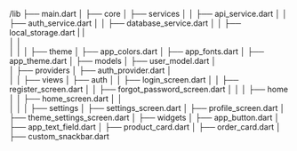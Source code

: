 /lib
├── main.dart
│
├── core
│   ├── services
│   │   ├── api_service.dart
│   │   ├── auth_service.dart
│   │   ├── database_service.dart
│   │   ├── local_storage.dart
|   |   
│   │   
│   │
│   ├── theme
│       ├── app_colors.dart
│       ├── app_fonts.dart
│       ├── app_theme.dart
│
├── models
│   ├── user_model.dart
│   
│
├── providers
│   ├── auth_provider.dart
│   
│
│
├── views
│   ├── auth
│   │   ├── login_screen.dart
│   │   ├── register_screen.dart
│   │   ├── forgot_password_screen.dart
│   │
│   ├── home
│   │   ├── home_screen.dart
│   │   
│   │
│   ├── settings
│       ├── settings_screen.dart
│       ├── profile_screen.dart
│       ├── theme_settings_screen.dart
│
├── widgets
│   ├── app_button.dart
│   ├── app_text_field.dart
│   ├── product_card.dart
│   ├── order_card.dart
│   ├── custom_snackbar.dart




